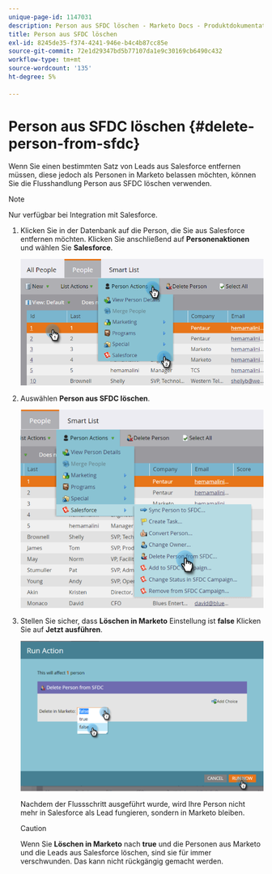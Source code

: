 ```yaml
---
unique-page-id: 1147031
description: Person aus SFDC löschen - Marketo Docs - Produktdokumentation
title: Person aus SFDC löschen
exl-id: 8245de35-f374-4241-946e-b4c4b87cc85e
source-git-commit: 72e1d29347bd5b77107da1e9c30169cb6490c432
workflow-type: tm+mt
source-wordcount: '135'
ht-degree: 5%

---
```


# Person aus SFDC löschen {#delete-person-from-sfdc}

Wenn Sie einen bestimmten Satz von Leads aus Salesforce entfernen müssen, diese jedoch als Personen in Marketo belassen möchten, können Sie die Flusshandlung Person aus SFDC löschen verwenden.

>[!NOTE]
>
>Nur verfügbar bei Integration mit Salesforce.

1. Klicken Sie in der Datenbank auf die Person, die Sie aus Salesforce entfernen möchten. Klicken Sie anschließend auf **Personenaktionen** und wählen Sie **Salesforce**.

   ![](assets/person-actions-salesforce.png)

1. Auswählen **Person aus SFDC löschen**.

   ![](assets/delete-person-from-sfdc.png)

1. Stellen Sie sicher, dass **Löschen in Marketo** Einstellung ist **false** Klicken Sie auf **Jetzt ausführen**.

   ![](assets/run-action-delete-lead-from-sfdc.png)

   Nachdem der Flussschritt ausgeführt wurde, wird Ihre Person nicht mehr in Salesforce als Lead fungieren, sondern in Marketo bleiben.

   >[!CAUTION]
   >
   >Wenn Sie **Löschen in Marketo** nach **true** und die Personen aus Marketo und die Leads aus Salesforce löschen, sind sie für immer verschwunden. Das kann nicht rückgängig gemacht werden.
